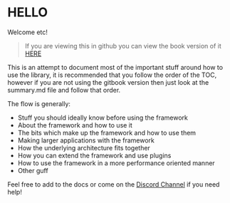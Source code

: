 # HELLO

Welcome etc!

> If you are viewing this in github you can view the book version of it [HERE](https://ecsrx.gitbook.io/systemsrx/)

This is an attempt to document most of the important stuff around how to use the library, it is recommended that you follow the order of the TOC, however if you are not using the gitbook version then just look at the summary.md file and follow that order.

The flow is generally:

- Stuff you should ideally know before using the framework
- About the framework and how to use it
- The bits which make up the framework and how to use them
- Making larger applications with the framework
- How the underlying architecture fits together
- How you can extend the framework and use plugins
- How to use the framework in a more performance oriented manner
- Other guff

Feel free to add to the docs or come on the [Discord Channel](https://discord.gg/bS2rnGz) if you need help!

